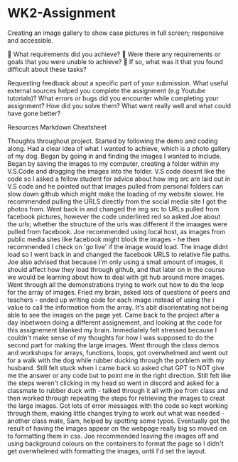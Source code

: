 # WK2-Assignment

Creating an image gallery to show case pictures in full screen; responsive and accessible.

🎯 What requirements did you achieve?
🎯 Were there any requirements or goals that you were unable to achieve?
🎯 If so, what was it that you found difficult about these tasks?

Requesting feedback about a specific part of your submission.
What useful external sources helped you complete the assignment (e.g Youtube tutorials)?
What errors or bugs did you encounter while completing your assignment? How did you solve them?
What went really well and what could have gone better?

Resources
Markdown Cheatsheet

Thoughts throughout project.
Started by following the demo and coding along. Had a clear idea of what I wanted to achieve, which is a photo gallery of my dog. Began by going in and finding the images I wanted to include. Began by saving the images to my computer, creating a folder within my V.S.Code and dragging the images into the folder. V.S code doesnt like the code so I asked a fellow student for advice about how img src are laid out in V.S code and he pointed out that images pulled from personal folders can slow down github which might make the loading of my website slower. He recommended pulling the URLS directly from the social media site I got the photos from.
Went back in and changed the img src to URLs pulled from facebook pictures, however the code underlined red so asked Joe about the urls; whether the structure of the urls was different if the imaages were pulled from facebook. Joe recommended using local host, as images from public media sites like facebook might block the images - he then recommended I check on 'go live' if the image would load. The image didnt load so I went back in and changed the facebook URLS to relative file paths. Joe also advised that because I'm only using a small amount of images, it should affect how they load through github, and that later on in the course we would be learning about how to deal with git hub around more images.
Went through all the demonstrations trying to work out how to do the loop for the array of images. Fried my brain, asked lots of questions of peers and teachers - ended up writing code for each image instead of using the i value to call the information from the array. It's abit disorientating not being able to see the images on the page yet.
Came back to the project after a day inbetween doing a different assignement, and looking at the code for this assignement blanked my brain. Immediately felt stressed because I couldn't make sense of my thoughts for how I was supposed to do the second part for making the large images. Went through the class demos and workshops for arrays, functions, loops, got overwhelmed and went out for a walk with the dog while rubber ducking through the porblem with my husband. Still felt stuck when i came back so asked chat GPT to NOT give me the answer or any code but to point me in the right direction. Still felt like the steps weren't clicking in my head so went in discord and asked for a classmate to rubber duck with - talked through it all with joe from class and then worked through repeating the steps for retrieving the images to creat the large images. Got lots of error messages with the code so kept working through them, making little changes trying to work out what was needed - another class mate, Sam, helped by spotting some typos. Eventually got the result of having the images appear on the webpage really big so moved on to formatting them in css.
Joe recommended leaving the images off and using background colours on the containers to format the page so I didn't get overwhelmed with formatting the images, until I'd set the layout.
